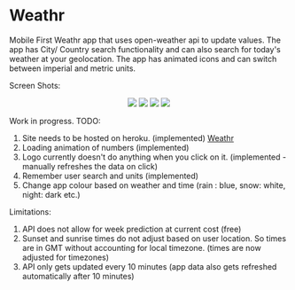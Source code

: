 # Weathr

Mobile First Weathr app that uses open-weather api to update values. The app has City/ Country search functionality and can also search for today's weather at your geolocation. The app has animated icons and can switch between imperial and metric units.

Screen Shots:

<p align="center">
  <img src="https://user-images.githubusercontent.com/30492583/93090745-7fa46500-f69d-11ea-8bfa-d7d2a535dbfe.png">
  <img src="https://user-images.githubusercontent.com/30492583/93091116-fd687080-f69d-11ea-8fe3-68dbbb7df181.png">
  <img src="https://user-images.githubusercontent.com/30492583/93089929-546d4600-f69c-11ea-8732-c8add92cb614.png">
  <img src="https://user-images.githubusercontent.com/30492583/93090025-78308c00-f69c-11ea-972d-7a919a898212.png">
</p>

Work in progress.
TODO:

1.  Site needs to be hosted on heroku. (implemented) [Weathr](https://rudi-boshoff-weathr.herokuapp.com/)
2.  Loading animation of numbers (implemented)
3.  Logo currently doesn't do anything when you click on it. (implemented - manually refreshes the data on click)
4.  Remember user search and units (implemented)
5.  Change app colour based on weather and time (rain : blue, snow: white, night: dark etc.)

Limitations:

1.  API does not allow for week prediction at current cost (free)
2.  Sunset and sunrise times do not adjust based on user location. So times are in GMT without accounting for local timezone. (times are now adjusted for timezones)
3.  API only gets updated every 10 minutes (app data also gets refreshed automatically after 10 minutes)
